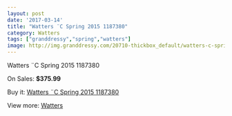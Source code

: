 ```yaml
---
layout: post
date: '2017-03-14'
title: "Watters ¨C Spring 2015 1187380"
category: Watters
tags: ["granddressy","spring","watters"]
image: http://img.granddressy.com/20710-thickbox_default/watters-c-spring-2015-1187380.jpg
---
```

Watters ¨C Spring 2015 1187380

On Sales: **$375.99**
<a href="https://www.granddressy.com/en/watters/19685-watters-c-spring-2015-1187380.html"><amp-img layout="responsive" width="600" height="600" src="//img.granddressy.com/20710-thickbox_default/watters-c-spring-2015-1187380.jpg" alt="Watters ¨C Spring 2015 1187380 0" /></a>

Buy it: [Watters ¨C Spring 2015 1187380](https://www.granddressy.com/en/watters/19685-watters-c-spring-2015-1187380.html "Watters ¨C Spring 2015 1187380")

View more: [Watters](https://www.granddressy.com/en/33-watters "Watters")